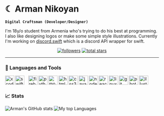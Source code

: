 # ☾ Arman Nikoyan

**`Digital Craftsman (Developer/Designer)`**

I'm 18y/o student from Armenia who's trying to do his best at programming. I also like designing logos or make some simple style illustrations. Currently I'm working on [discord.swift](https://github.com/namrabtw/discord.swift) which is a discord API wrapper for swift.

<p align="center">
  <a href="https://github.com/namrabtw?tab=followers">
    <img alt="followers" title="Follow me on Github" src="https://custom-icon-badges.demolab.com/github/followers/namrabtw?color=236ad3&labelColor=1155ba&style=for-the-badge&logo=person-add&label=Followers&logoColor=white"/></a>
  <a href="https://github.com/namrabtw?tab=repositories&sort=stargazers">
    <img alt="total stars" title="Total stars on GitHub" src="https://custom-icon-badges.demolab.com/github/stars/namrabtw?color=55960c&style=for-the-badge&labelColor=488207&logo=star"/></a>
</p>

---

### 🧰 Languages and Tools
<img align="left" alt="xcode" width="30px" style="padding-right: 10px, padding-bottom: 10px" src="https://cdn.jsdelivr.net/gh/devicons/devicon/icons/xcode/xcode-original.svg" />
<img align="left" alt="swift" width="30px" style="padding-right: 10px" src="https://cdn.jsdelivr.net/gh/devicons/devicon/icons/swift/swift-original.svg" />
<img align="left" alt="firebase" width="30px" style="padding-right: 10px, padding-bottom: 10px" src="https://cdn.jsdelivr.net/gh/devicons/devicon/icons/firebase/firebase-plain.svg" />

<img align="left" alt="python" width="30px" style="padding-right: 10px, padding-bottom: 10px" src="https://cdn.jsdelivr.net/gh/devicons/devicon/icons/python/python-original.svg" />
<img align="left" alt="mongodb" width="30px" style="padding-right: 10px, margin-bottom: 10px" src="https://cdn.jsdelivr.net/gh/devicons/devicon/icons/mongodb/mongodb-original.svg" />

<img align="left" alt="html5" width="30px" style="padding-right: 10px, padding-bottom: 10px" src="https://cdn.jsdelivr.net/gh/devicons/devicon/icons/html5/html5-original.svg" />
<img align="left" alt="css3" width="30px" style="padding-right: 10px, padding-bottom: 10px" src="https://cdn.jsdelivr.net/gh/devicons/devicon/icons/css3/css3-original.svg" />
<img align="left" alt="javascript" width="30px" style="padding-right: 10px, padding-bottom: 10px" src="https://cdn.jsdelivr.net/gh/devicons/devicon/icons/javascript/javascript-original.svg" />
<img align="left" alt="nodejs" width="30px" style="padding-right: 10px, padding-bottom: 10px" src="https://cdn.jsdelivr.net/gh/devicons/devicon/icons/nodejs/nodejs-original.svg" />
<img align="left" alt="react" width="30px" style="padding-right: 10px, padding-bottom: 10px" src="https://cdn.jsdelivr.net/gh/devicons/devicon/icons/react/react-original.svg" />

<img align="left" alt="linux" width="30px" style="padding-right: 10px, padding-bottom: 10px" src="https://cdn.jsdelivr.net/gh/devicons/devicon/icons/linux/linux-original.svg" />
<img align="left" alt="git" width="30px" style="padding-right: 10px, padding-bottom: 10px" src="https://cdn.jsdelivr.net/gh/devicons/devicon/icons/git/git-original.svg" />

<img align="left" alt="photoshop" width="30px" style="padding-right: 10px, padding-bottom: 10px" src="https://cdn.jsdelivr.net/gh/devicons/devicon/icons/photoshop/photoshop-plain.svg" />
<img align="left" alt="illustrator" width="30px" style="padding-right: 10px, padding-bottom: 10px" src="https://cdn.jsdelivr.net/gh/devicons/devicon/icons/illustrator/illustrator-plain.svg" />

<br>

#

### 📈 Stats
![Arman's GitHub stats](https://github-readme-stats.vercel.app/api?username=namrabtw&show_icons=true&theme=bear)
![My top Languages](https://github-readme-stats.vercel.app/api/top-langs/?username=namrabtw&layout=compact&theme=bear)

